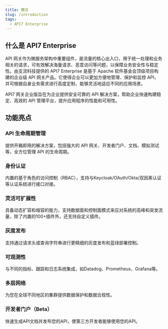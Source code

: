```yaml
---
title: 概览
slug: /introduction
tags:
  - API7 Enterprise
---
```


## 什么是 API7 Enterprise

API 网关作为微服务架构中重要组件，是流量的核心出入口，用于统一处理和业务相关的请求，可有效解决海量请求、恶意访问等问题，以保障业务安全性与稳定性。由支流科技提供的 API7 Enterprise 是基于 Apache 软件基金会顶级项目构建的企业级 API 网关产品。它使得企业可以更加方便地管理、保护和监控 API，并可根据自身业务需求进行高度定制，能够灵活地适应不同的应用场景。

API7 网关企业版旨在为企业提供安全可靠的 API 解决方案，帮助企业快速构建稳定、高效的 API 管理平台，提升应用程序的性能和可用性。

## 功能亮点

### API 生命周期管理

提供开箱即用的解决方案，包括强大的 API 网关、开发者门户、文档、模拟测试等，全方位管理 API 的生命周期。

### 身份认证

内置的基于角色的访问控制（RBAC），支持与Keycloak/OAuth/Okta/双因素认证等认证系统进行接口对接。

### 灵活可扩展性

具备动态扩容和缩容的能力，支持数据面和控制面模式来应对系统的高峰和突发流量，除了内置的100+插件外，还支持自定义插件。

### 灰度发布

支持通过请求头或查询字符串进行更精细的灰度发布和蓝绿部署控制。

### 可观测性

与不同的指标、跟踪和日志系统集成，如Datadog、Prometheus、Grafana等。

### 多层网络

为您在全球不同地区的集群提供数据保护和数据合规性。

### 开发者门户（Beta）

快速生成API文档并发布您的API，使第三方开发者能够使用您的API。
